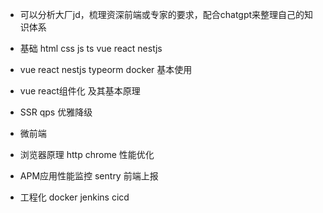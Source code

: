 * 可以分析大厂jd，梳理资深前端或专家的要求，配合chatgpt来整理自己的知识体系


* 基础 html css js ts vue react nestjs
* vue react nestjs typeorm docker 基本使用
* vue react组件化  及其基本原理
* SSR qps 优雅降级
* 微前端
* 浏览器原理 http  chrome 性能优化
* APM应用性能监控  sentry  前端上报
* 工程化  docker jenkins cicd